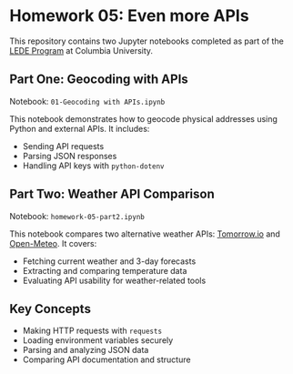 # Homework 05: Even more APIs

This repository contains two Jupyter notebooks completed as part of the [LEDE Program](https://ledeprogram.com) at Columbia University.

## Part One: Geocoding with APIs

Notebook: `01-Geocoding with APIs.ipynb`

This notebook demonstrates how to geocode physical addresses using Python and external APIs. It includes:
- Sending API requests
- Parsing JSON responses
- Handling API keys with `python-dotenv`

## Part Two: Weather API Comparison

Notebook: `homework-05-part2.ipynb`

This notebook compares two alternative weather APIs: [Tomorrow.io](https://www.tomorrow.io/weather-api/) and [Open-Meteo](https://open-meteo.com/). It covers:
- Fetching current weather and 3-day forecasts
- Extracting and comparing temperature data
- Evaluating API usability for weather-related tools

## Key Concepts

- Making HTTP requests with `requests`
- Loading environment variables securely
- Parsing and analyzing JSON data
- Comparing API documentation and structure